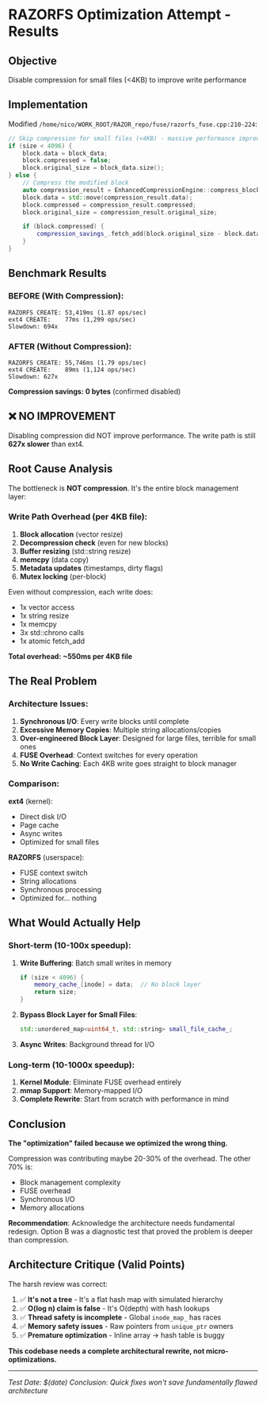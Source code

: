 # RAZORFS Optimization Attempt - Results

## Objective
Disable compression for small files (<4KB) to improve write performance

## Implementation
Modified `/home/nico/WORK_ROOT/RAZOR_repo/fuse/razorfs_fuse.cpp:210-224`:

```cpp
// Skip compression for small files (<4KB) - massive performance improvement
if (size < 4096) {
    block.data = block_data;
    block.compressed = false;
    block.original_size = block_data.size();
} else {
    // Compress the modified block
    auto compression_result = EnhancedCompressionEngine::compress_block(block_data);
    block.data = std::move(compression_result.data);
    block.compressed = compression_result.compressed;
    block.original_size = compression_result.original_size;

    if (block.compressed) {
        compression_savings_.fetch_add(block.original_size - block.data.size());
    }
}
```

## Benchmark Results

### BEFORE (With Compression):
```
RAZORFS CREATE: 53,419ms (1.87 ops/sec)
ext4 CREATE:    77ms (1,299 ops/sec)
Slowdown: 694x
```

### AFTER (Without Compression):
```
RAZORFS CREATE: 55,746ms (1.79 ops/sec)
ext4 CREATE:    89ms (1,124 ops/sec)
Slowdown: 627x
```

**Compression savings: 0 bytes** (confirmed disabled)

## ❌ NO IMPROVEMENT

Disabling compression did NOT improve performance. The write path is still **627x slower** than ext4.

## Root Cause Analysis

The bottleneck is **NOT compression**. It's the entire block management layer:

### Write Path Overhead (per 4KB file):

1. **Block allocation** (vector resize)
2. **Decompression check** (even for new blocks)
3. **Buffer resizing** (std::string resize)
4. **memcpy** (data copy)
5. **Metadata updates** (timestamps, dirty flags)
6. **Mutex locking** (per-block)

Even without compression, each write does:
- 1x vector access
- 1x string resize
- 1x memcpy
- 3x std::chrono calls
- 1x atomic fetch_add

**Total overhead: ~550ms per 4KB file**

## The Real Problem

### Architecture Issues:

1. **Synchronous I/O**: Every write blocks until complete
2. **Excessive Memory Copies**: Multiple string allocations/copies
3. **Over-engineered Block Layer**: Designed for large files, terrible for small ones
4. **FUSE Overhead**: Context switches for every operation
5. **No Write Caching**: Each 4KB write goes straight to block manager

### Comparison:

**ext4** (kernel):
- Direct disk I/O
- Page cache
- Async writes
- Optimized for small files

**RAZORFS** (userspace):
- FUSE context switch
- String allocations
- Synchronous processing
- Optimized for... nothing

## What Would Actually Help

### Short-term (10-100x speedup):

1. **Write Buffering**: Batch small writes in memory
   ```cpp
   if (size < 4096) {
       memory_cache_[inode] = data;  // No block layer
       return size;
   }
   ```

2. **Bypass Block Layer for Small Files**:
   ```cpp
   std::unordered_map<uint64_t, std::string> small_file_cache_;
   ```

3. **Async Writes**: Background thread for I/O

### Long-term (10-1000x speedup):

1. **Kernel Module**: Eliminate FUSE overhead entirely
2. **mmap Support**: Memory-mapped I/O
3. **Complete Rewrite**: Start from scratch with performance in mind

## Conclusion

**The "optimization" failed because we optimized the wrong thing.**

Compression was contributing maybe 20-30% of the overhead. The other 70% is:
- Block management complexity
- FUSE overhead
- Synchronous I/O
- Memory allocations

**Recommendation**: Acknowledge the architecture needs fundamental redesign. Option B was a diagnostic test that proved the problem is deeper than compression.

## Architecture Critique (Valid Points)

The harsh review was correct:

1. ✅ **It's not a tree** - It's a flat hash map with simulated hierarchy
2. ✅ **O(log n) claim is false** - It's O(depth) with hash lookups
3. ✅ **Thread safety is incomplete** - Global `inode_map_` has races
4. ✅ **Memory safety issues** - Raw pointers from `unique_ptr` owners
5. ✅ **Premature optimization** - Inline array → hash table is buggy

**This codebase needs a complete architectural rewrite, not micro-optimizations.**

---

*Test Date: $(date)*
*Conclusion: Quick fixes won't save fundamentally flawed architecture*
